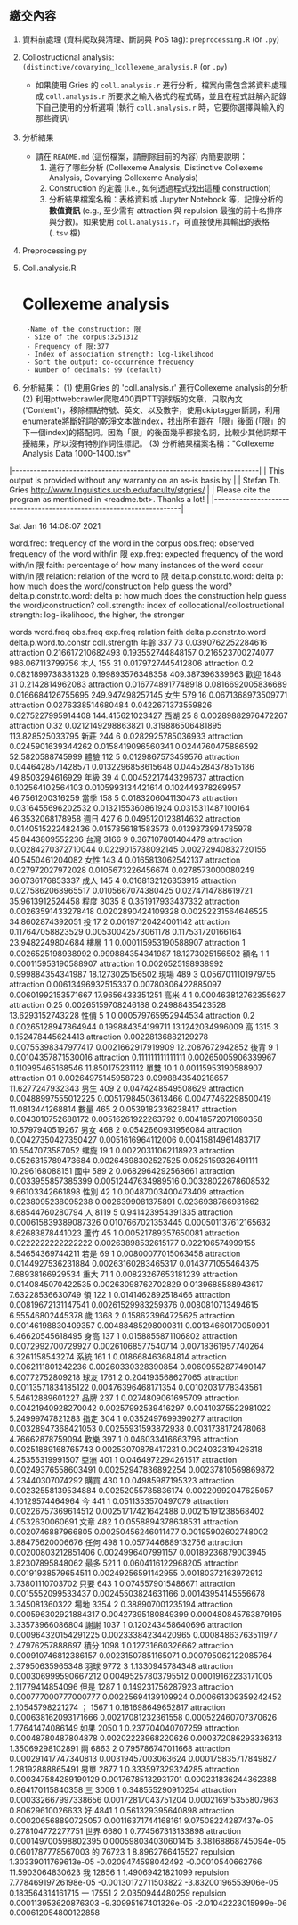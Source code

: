 
## 繳交內容

1. 資料前處理 (資料爬取與清理、斷詞與 PoS tag): `preprocessing.R` (or `.py`)
1. Collostructional analysis: `(distinctive/covarying_)collexeme_analysis.R` (or `.py`)
    - 如果使用 Gries 的 `coll.analysis.r` 進行分析，檔案內需包含將資料處理成 `coll.analysis.r` 所要求之輸入格式的程式碼，並且在程式註解內記錄下自己使用的分析選項 (執行 `coll.analysis.r` 時，它要你選擇與輸入的那些資訊)
1. 分析結果
    - 請在 `README.md` (這份檔案，請刪除目前的內容) 內簡要說明：
        1. 進行了哪些分析 (Collexeme Analysis, Distinctive Collexeme Analysis, Covarying Collexeme Analysis)
        2. Construction 的定義 (i.e., 如何透過程式找出這種 construction)
        3. 分析結果檔案名稱：表格資料或 Jupyter Notebook 等，記錄分析的**數值資訊** (e.g., 至少需有 attraction 與 repulsion 最強的前十名排序與分數)。如果使用 `coll.analysis.r`，可直接使用其輸出的表格 (`.tsv` 檔)

1. Preprocessing.py
2. Coll.analysis.R
    # Collexeme analysis
        -Name of the construction: 限
        - Size of the corpus:3251312
        - Frequency of 限:377
        - Index of association strength: log-likelihood
        - Sort the output: co-occurrence frequency
        - Number of decimals: 99 (default)
3. 分析結果：
    (1) 使用Gries 的 'coll.analysis.r' 進行Collexeme analysis的分析
    (2) 利用pttwebcrawler爬取400頁PTT羽球版的文章，只取內文('Content')，移除標點符號、英文、以及數字，使用ckiptagger斷詞，利用enumerate將斷好詞的乾淨文本做index，找出所有跟在「限」後面 
        (「限」的下一個index)的搭配詞。因為「限」的後面幾乎都接名詞，比較少其他詞類干擾結果，所以沒有特別作詞性標記。
    (3) 分析結果檔案名稱："Collexeme Analysis Data 1000-1400.tsv"

|---------------------------------------------------------------------|
| This output is provided without any warranty on an as-is basis by   |
| Stefan Th. Gries <http://www.linguistics.ucsb.edu/faculty/stgries/> |
| Please cite the program as mentioned in <readme.txt>. Thanks a lot! |
|---------------------------------------------------------------------|

 Sat Jan 16 14:08:07 2021 

word.freq: frequency of the word in the corpus
obs.freq: observed frequency of the word with/in  限
exp.freq: expected frequency of the word with/in 限
faith: percentage of how many instances of the word occur with/in 限
relation: relation of the word to 限
delta.p.constr.to.word: delta p: how much does the word/construction help guess the word?
delta.p.constr.to.word: delta p: how much does the construction help guess the word/construction?
coll.strength: index of collocational/collostructional strength: log-likelihood, the higher, the stronger

words	word.freq	obs.freq	exp.freq	relation	faith	delta.p.constr.to.word	delta.p.word.to.constr	coll.strength
年齡	337	73	0.0390762252284616	attraction	0.216617210682493	0.193552744848157	0.216523700274077	986.067113799756
本人	155	31	0.0179727445412806	attraction	0.2	0.0821899738381326	0.199893576348358	409.387396339663
歡迎	1848	31	0.2142814962083	attraction	0.0167748917748918	0.0816692005836689	0.0166684126755695	249.947498257145
女生	579	16	0.0671368973509771	attraction	0.0276338514680484	0.0422671373559826	0.0275227995914408	144.415621023427
西湖	25	8	0.00289882976472267	attraction	0.32	0.0212149298863821	0.319886506481895	113.828525033795
新莊	244	6	0.0282925785036933	attraction	0.0245901639344262	0.0158419096560341	0.0244760475886592	52.5820588745999
體驗	112	5	0.0129867573459576	attraction	0.0446428571428571	0.0132296858615648	0.0445284378515186	49.8503294616929
年級	39	4	0.00452217443296737	attraction	0.102564102564103	0.0105993134421614	0.102449378269957	46.7561200316259
當季	158	5	0.0183206041130473	attraction	0.0316455696202532	0.0132155360861924	0.0315311487100164	46.3532068178958
週日	427	6	0.0495120123814632	attraction	0.0140515222482436	0.0157856181583573	0.0139373994785978	45.8443809552236
台灣	3166	9	0.367107801404479	attraction	0.00284270372710044	0.0229015738092145	0.00272940832720155	40.5450461204082
女性	143	4	0.0165813062542137	attraction	0.027972027972028	0.0105673226456674	0.0278573000080249	36.0736176853337
成人	145	4	0.0168132126353915	attraction	0.0275862068965517	0.0105667074380425	0.0274714788619721	35.9613912524458
程度	3035	8	0.351917933437332	attraction	0.00263591433278418	0.0202890424109328	0.00252231564646525	34.8602874392051
投	17	2	0.00197120424001142	attraction	0.117647058823529	0.00530042573061178	0.117531720166164	23.9482249804684
樓層	1	1	0.000115953190588907	attraction	1	0.0026525198938992	0.999884354341987	18.1273025156502
額名	1	1	0.000115953190588907	attraction	1	0.0026525198938992	0.999884354341987	18.1273025156502
現場	489	3	0.0567011101979755	attraction	0.00613496932515337	0.00780806422885097	0.00601992153571667	17.9656433351251
高米	4	1	0.000463812762355627	attraction	0.25	0.00265159708246188	0.24988435423528	13.6293152743228
性價	5	1	0.000579765952944534	attraction	0.2	0.00265128947864944	0.199884354199711	13.1242034996009
高	1315	3	0.152478445624413	attraction	0.00228136882129278	0.00755398347977417	0.0021662917919909	12.2087672942852
後背	9	1	0.00104357871530016	attraction	0.111111111111111	0.00265005906339967	0.110995465168546	11.850175231112
單雙	10	1	0.00115953190588907	attraction	0.1	0.00264975145958723	0.0998843540218657	11.6277247932343
男生	409	2	0.0474248549508629	attraction	0.00488997555012225	0.00517984503613466	0.00477462298500419	11.0813441268814
數量	465	2	0.0539182336238417	attraction	0.0043010752688172	0.00516261922263792	0.00418572071660358	10.5797940519267
男女	468	2	0.0542660931956084	attraction	0.00427350427350427	0.0051616964112006	0.00415814961483717	10.5547073587052
螺旋	19	1	0.00220311062118923	attraction	0.0526315789473684	0.00264698302527525	0.0525159326491111	10.296168088151
國中	589	2	0.0682964292568661	attraction	0.0033955857385399	0.00512447634989516	0.00328022678608532	9.66103342661898
性別	42	1	0.00487003400473409	attraction	0.0238095238095238	0.0026399081375891	0.0236938766931662	8.68544760280794
人	8119	5	0.941423954391335	attraction	0.000615839389087326	0.0107667021353445	0.000501137612165632	8.62683878441023
蘆竹	45	1	0.00521789357650081	attraction	0.0222222222222222	0.00263898532615177	0.022106574999155	8.54654369744211
若是	69	1	0.00800077015063458	attraction	0.0144927536231884	0.00263160283465317	0.0143771055464375	7.68938166929534
重大	71	1	0.00823267653181239	attraction	0.0140845070422535	0.00263098762702829	0.0139688588943617	7.63228536630749
領	122	1	0.0141462892518466	attraction	0.00819672131147541	0.00261529983259376	0.0080810713494615	6.55546802445378
歲	1368	2	0.158623964725625	attraction	0.00146198830409357	0.00488485298000311	0.00134660170050901	6.46620545618495
身高	137	1	0.0158855871106802	attraction	0.0072992700729927	0.00261068577540714	0.00718361957740264	6.3261158543274
系統	161	1	0.018668463684814	attraction	0.0062111801242236	0.00260330328390854	0.00609552877490147	6.00772752809218
球友	1761	2	0.204193568627065	attraction	0.00113571834185122	0.00476396468171354	0.00102031778343561	5.54612889601227
品牌	237	1	0.0274809061695709	attraction	0.00421940928270042	0.00257992539416297	0.00410375522981022	5.24999747821283
指定	304	1	0.0352497699390277	attraction	0.00328947368421053	0.00255931593872938	0.0031738172478068	4.76662878759094
歡樂	397	1	0.046033416663796	attraction	0.00251889168765743	0.00253070878417231	0.0024032319426318	4.25355319991507
亞洲	401	1	0.0464972294261517	attraction	0.00249376558603491	0.00252947836892254	0.00237810569869872	4.23440307074292
購買	430	1	0.04985987195323	attraction	0.00232558139534884	0.00252055785836174	0.00220992047625057	4.10129574464964
今	441	1	0.0511353570497079	attraction	0.00226757369614512	0.00251717421642488	0.00215191238568402	4.0532630060691
文章	482	1	0.0558894378638531	attraction	0.0020746887966805	0.00250456246011477	0.00195902602748002	3.88475620006676
任何	498	1	0.0577446889132756	attraction	0.00200803212851406	0.0024996407991157	0.00189236879003945	3.82307895848062
最多	521	1	0.0604116122968205	attraction	0.00191938579654511	0.00249256591142955	0.00180372163972912	3.73801110703702
只要	643	1	0.0745579015486671	attraction	0.0015552099533437	0.00245503824631166	0.00143954145556678	3.345081360322
場地	3354	2	0.388907001235194	attraction	0.000596302921884317	0.00427395180849399	0.000480845763879195	3.33573966086804
謝謝	1037	1	0.120243458640696	attraction	0.000964320154291225	0.00233384234420965	0.00084863763511977	2.47976257888697
積分	1098	1	0.12731660326662	attraction	0.000910746812386157	0.00231507851165071	0.000795062122085764	2.37950635965348
羽球	9772	3	1.1330945784348	attraction	0.000306999590667212	0.00495257803795512	0.00019162233171005	2.11779414854096
但是	1287	1	0.149231756287923	attraction	0.000777000777000777	0.00225694139109924	0.000661309359242452	2.10545798221274
；	1567	1	0.181698649652817	attraction	0.000638162093171666	0.00217081232361558	0.000522460707370626	1.77641474086149
如果	2050	1	0.237704040707259	attraction	0.00048780487804878	0.00202223968220626	0.000372086293336313	1.35069298102891
兩	6863	2	0.795786747011668	attraction	0.000291417747340813	0.00319457003063624	0.000175835717849827	1.28192888865491
男單	2877	1	0.333597329324285	attraction	0.000347584289190129	0.00176785132931701	0.000231836244362388	0.864170115840358
三	3006	1	0.348555290910254	attraction	0.000332667997338656	0.00172817043751204	0.000216915355807963	0.80629610026633
好	4841	1	0.561329395640898	attraction	0.000206568890725057	0.00116371744168161	9.07508224287437e-05	0.278104772277751
世界	6680	1	0.774567313133898	attraction	0.000149700598802395	0.000598034030601415	3.38168868745094e-05	0.0601787778567003
的	76723	1	8.8962766415527	repulsion	1.30339011769613e-05	-0.0209474598042492	-0.00010540662766	11.5903064830623
我	12856	1	1.49069421821099	repulsion	7.77846919726198e-05	-0.00130172711503822	-3.83200196553906e-05	0.183564314161715
一	17551	2	2.0350944480259	repulsion	0.000113953620876303	-9.30995167401326e-05	-2.01042223015999e-06	0.000612054800122858

